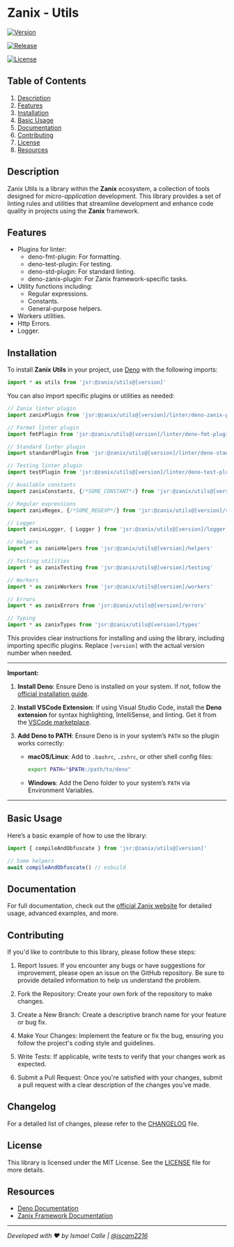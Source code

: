 # Zanix - Utils

[![Version](https://img.shields.io/jsr/v/@zanix/utils?color=blue&label=jsr)](https://jsr.io/@zanix/utils/versions)

[![Release](https://img.shields.io/github/v/release/zanix-io/utils?color=blue&label=git)](https://github.com/zanix-io/utils/releases)

[![License](https://img.shields.io/badge/license-MIT-green.svg)](https://opensource.org/licenses/MIT)

## Table of Contents

1. [Description](#description)
2. [Features](#features)
3. [Installation](#installation)
4. [Basic Usage](#basic-usage)
5. [Documentation](#documentation)
6. [Contributing](#contributing)
7. [License](#license)
8. [Resources](#resources)

## Description

Zanix Utils is a library within the **Zanix** ecosystem, a collection of tools designed for _micro-application_ development. This library provides a set of linting rules and utilities that streamline development and enhance code quality in projects using the **Zanix** framework.

## Features

- Plugins for linter:
  - deno-fmt-plugin: For formatting.
  - deno-test-plugin: For testing.
  - deno-std-plugin: For standard linting.
  - deno-zanix-plugin: For Zanix framework-specific tasks.
- Utility functions including:
  - Regular expressions.
  - Constants.
  - General-purpose helpers.
- Workers utilities.
- Http Errors.
- Logger.

## Installation

To install **Zanix Utils** in your project, use [Deno](https://deno.com/) with the following imports:

```ts
import * as utils from 'jsr:@zanix/utils@[version]'
```

You can also import specific plugins or utilities as needed:

```ts
// Zanix linter plugin
import zanixPlugin from 'jsr:@zanix/utils@[version]/linter/deno-zanix-plugin'

// Format linter plugin
import fmtPlugin from 'jsr:@zanix/utils@[version]/linter/deno-fmt-plugin'

// Standard linter plugin
import standardPlugin from 'jsr:@zanix/utils@[version]/linter/deno-standard-plugin'

// Testing linter plugin
import testPlugin from 'jsr:@zanix/utils@[version]/linter/deno-test-plugin'

// Available constants
import zanixConstants, {/*SOME_CONSTANT*/} from 'jsr:@zanix/utils@[version]/constants'

// Regular expressions
import zanixRegex, {/*SOME_REGEXP*/} from 'jsr:@zanix/utils@[version]/regex'

// Logger
import zanixLogger, { Logger } from 'jsr:@zanix/utils@[version]/logger'

// Helpers
import * as zanixHelpers from 'jsr:@zanix/utils@[version]/helpers'

// Testing utilities
import * as zanixTesting from 'jsr:@zanix/utils@[version]/testing'

// Workers
import * as zanixWorkers from 'jsr:@zanix/utils@[version]/workers'

// Errors
import * as zanixErrors from 'jsr:@zanix/utils@[version]/errors'

// Typing
import * as zanixTypes from 'jsr:@zanix/utils@[version]/types'
```

This provides clear instructions for installing and using the library, including importing specific plugins. Replace `[version]` with the actual version number when needed.

---

**Important:**

1. **Install Deno**: Ensure Deno is installed on your system. If not, follow the [official installation guide](https://docs.deno.com/runtime/getting_started/installation).

2. **Install VSCode Extension**: If using Visual Studio Code, install the **Deno extension** for syntax highlighting, IntelliSense, and linting. Get it from the [VSCode marketplace](https://marketplace.visualstudio.com/items?itemName=denoland.vscode-deno).

3. **Add Deno to PATH**: Ensure Deno is in your system’s `PATH` so the plugin works correctly:
   - **macOS/Linux**: Add to `.bashrc`, `.zshrc`, or other shell config files:
     ```bash
     export PATH="$PATH:/path/to/deno"
     ```
   - **Windows**: Add the Deno folder to your system’s `PATH` via Environment Variables.

---

## Basic Usage

Here’s a basic example of how to use the library:

```typescript
import { compileAndObfuscate } from 'jsr:@zanix/utils@[version]'

// Some helpers
await compileAndObfuscate() // esbuild
```

## Documentation

For full documentation, check out the [official Zanix website](https://github.com/zanix-io) for detailed usage, advanced examples, and more.

## Contributing

If you'd like to contribute to this library, please follow these steps:

1. Report Issues: If you encounter any bugs or have suggestions for improvement, please open an issue on the GitHub repository. Be sure to provide detailed information to help us understand the problem.

2. Fork the Repository: Create your own fork of the repository to make changes.

3. Create a New Branch: Create a descriptive branch name for your feature or bug fix.

4. Make Your Changes: Implement the feature or fix the bug, ensuring you follow the project's coding style and guidelines.

5. Write Tests: If applicable, write tests to verify that your changes work as expected.

6. Submit a Pull Request: Once you're satisfied with your changes, submit a pull request with a clear description of the changes you’ve made.

## Changelog

For a detailed list of changes, please refer to the [CHANGELOG](./docs/CHANGELOG.md) file.

## License

This library is licensed under the MIT License. See the [LICENSE](./docs/LICENSE) file for more details.

## Resources

- [Deno Documentation](https://docs.deno.com/)
- [Zanix Framework Documentation](https://github.com/zanix-io)

---

_Developed with ❤️ by Ismael Calle | [@iscam2216](https://github.com/iscam2216)_
